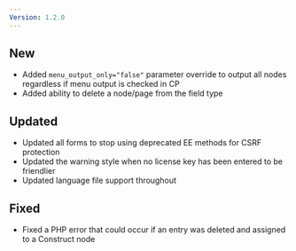 ```yaml
---
Version: 1.2.0
---
```


## New

- Added `menu_output_only="false"` parameter override to output all nodes regardless if menu output is checked in CP
- Added ability to delete a node/page from the field type

## Updated

- Updated all forms to stop using deprecated EE methods for CSRF protection
- Updated the warning style when no license key has been entered to be friendlier
- Updated language file support throughout

## Fixed

- Fixed a PHP error that could occur if an entry was deleted and assigned to a Construct node
